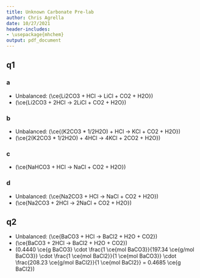 ```yaml
---
title: Unknown Carbonate Pre-lab
author: Chris Agrella
date: 10/27/2021
header-includes:
- \usepackage{mhchem}
output: pdf_document
---
```



## q1

### a

- Unbalanced: \(\ce{Li2CO3 + HCl -> LiCl + CO2 + H2O}\)
- \(\ce{Li2CO3 + 2HCl -> 2LiCl + CO2 + H2O}\)

### b

- Unbalanced: \(\ce{(K2CO3 * 1/2H2O) + HCl -> KCl + CO2 + H2O}\)
- \(\ce{2(K2CO3 * 1/2H2O) + 4HCl -> 4KCl + 2CO2 + H2O}\)

### c

- \(\ce{NaHCO3 + HCl -> NaCl + CO2 + H2O}\)

### d

- Unbalanced: \(\ce{Na2CO3 + HCl -> NaCl + CO2 + H2O}\)
- \(\ce{Na2CO3 + 2HCl -> 2NaCl + CO2 + H2O}\)

## q2

- Unbalanced: \(\ce{BaCO3 + HCl -> BaCl2 + H2O + CO2}\)
- \(\ce{BaCO3 + 2HCl -> BaCl2 + H2O + CO2}\)
- \(0.4440 \ce{g BaCO3} \cdot \frac{1 \ce{mol BaCO3}}{197.34 \ce{g/mol BaCO3}} \cdot \frac{1 \ce{mol BaCl2}}{1 \ce{mol BaCO3}} \cdot \frac{208.23 \ce{g/mol BaCl2}}{1 \ce{mol BaCl2}} = 0.4685 \ce{g BaCl2}\)
